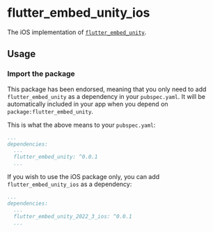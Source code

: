 # flutter_embed_unity_ios

The iOS implementation of [`flutter_embed_unity`][1].

## Usage

### Import the package

This package has been endorsed, meaning that you only need to add `flutter_embed_unity`
as a dependency in your `pubspec.yaml`. It will be automatically included in your app
when you depend on `package:flutter_embed_unity`.

This is what the above means to your `pubspec.yaml`:

```yaml
...
dependencies:
  ...
  flutter_embed_unity: ^0.0.1
  ...
```

If you wish to use the iOS package only, you can add `flutter_embed_unity_ios` as a
dependency:

```yaml
...
dependencies:
  ...
  flutter_embed_unity_2022_3_ios: ^0.0.1
  ...
```

[1]: https://pub.dev/packages/flutter_embed_unity
